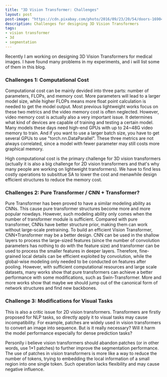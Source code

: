 ```yaml
---
title: "3D Vision Transformer: Challenges" 
layout: post
post-image: "https://cdn.pixabay.com/photo/2016/09/23/20/54/doors-1690423_1280.jpg"
description: Challenges for designing 3D Vision Transformers
tags:
- vision transformer
- 3d
- segmentation
---
```


Recently I am working on designing 3D Vision Transformers for medical images. I have found many problems in my experiments, and i will list some of them in this blog.

### Challenges 1: Computational Cost

Computational cost can be mainly devided into three parts: number of parameters, FLOPs, and memory cost. More parameters will lead to a larger model size, while higher FLOPs means more float point calculation is needed to get the model output. Most previous lightweight works focus on these two metrics and the video memory cost is often neglected. However, video memory cost is actually also a very important issue. It determines what kind of devices are capable of training and testing a certain model. Many models these days need high-end GPUs with up to 24~48G video memory to train. And if you want to use a larger batch size, you have to get several GPUs to use "torch.nn.DataParallel". These three metrics are not always correlated, since a model with fewer parameter may still costs more graphical memory. 

High computational cost is the primary challenge for 3D vision transformers (actually it is also a big challenge for 2D vision transformers and that's why many people are working on lightweight transformers). We have to find less costly operations to subsititue SA to lower the cost and menawhile design efficient structures to reduce the memory cost.

### Challenges 2: Pure Transformer / CNN + Transformer?

Pure Transformer has been proved to have a similar modeling ability as CNNs. This cause pure transformer structures become more and more popular nowdays. However, such modeling ability only comes when the number of transformer module is sufficient. Compared with pure transformer, CNNs have better structure prior, making them can work without large-scale pretraining. To build an efficient Vision Transformer, CNN+Transformer may be a better design. CNN can be used in the shallow layers to process the large-sized features (since the number of convolution parameters has nothing to do with the feature size) and transformer can be used to process the smaller features in deeper layers. Therefore, fine-grained local details can be efficient exploited by convolution, while the global-wise modeling only needed to be conducted on features after pooling. However, with sufficient computational resources and large scale datasets, many works show that pure transformers can achieve a better performance with some modifications, such as Swin-Transformer. More and more works show that maybe we should jump out of the canonical form of network structures and find new backbones. 

### Challenge 3: Modifications for Visual Tasks

This is also a critic issue for 2D vision transformers. Transformers are firstly proposed for NLP tasks, so directly apply it to visual tasks may cause incompatibility. For example, patches are widely used in vision transformers to convert an image into sequence. But is it really necessary? Will it harm the model performance especially for dense prediction tasks?

Personlly i believe vision transformers should abandon patches (or in other words, use 1*1 patches) to further improve the segmentation performance. The use of patches in vision transformers is more like a way to reduce the number of tokens, trying to embedding the local information of a small region into one single token. Such operation lacks flexibility and may cause negative influence.
